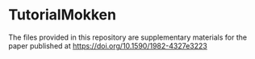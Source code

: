 # TutorialMokken

The files provided in this repository are supplementary materials for the paper published at https://doi.org/10.1590/1982-4327e3223
